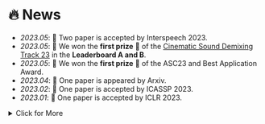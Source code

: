 # 🔥 News
- *2023.05*: 🧩 Two paper is accepted by Interspeech 2023.
- *2023.05*: 🎉 We won the **first prize** 🥇 of the [Cinematic Sound Demixing Track 23](https://www.aicrowd.com/challenges/sound-demixing-challenge-2023/problems/cinematic-sound-demixing-track-cdx-23/leaderboards) in the **Leaderboard A and B**.
- *2023.05*: 🎉 We won the **first prize** 🥇 of the ASC23 and Best Application Award.
- *2023.04*: 🎲 One paper is appeared by Arxiv.
- *2023.02*: 🧩 One paper is accepted by ICASSP 2023.
- *2023.01*: 🧩 One paper is accepted by ICLR 2023.

<details>
<summary markdown="span">Click for More</summary>
<ul>
<li> <i>2022.06</i>: 🧩 One paper is accepted by Neural Computation. </li>
<li> <i>2022.06</i>: 🎉 One paper is accepted by InterSpeech 2022.</li>
<li> <i>2022.06</i>: 🎲 One paper is appeared by Arxiv.</li>
<li> <i>2022.05</i>: 🧩 One paper to submit in Nature Machine Intelligence.</li>
<li> <i>2022.03</i>: 🎉 We won the first prize 🥇 of the Global College Student Supercomputer Challenge (ASC22)</li>
<li> <i>2022.03</i>: 🧩 One paper to submit in IEEE Transactions on Industrial Informatics.</li>
<li> <i>2022.03</i>: 🧩🧩 Two paper to submit in Interspeech 2022.</li>
<li> <i>2021.10</i>: 🎉 paper is accepted by NeurIPS 2021:
  <ul><li style="list-style:circle"> Speech Separation Using an Asynchronous Fully Recurrent Convolutional Neural Network, Xiaolin Hu$^*$, <b>Kai Li$^*$</b>, Weiyi Zhang, Yi Luo, Jean-Marie Lemercier, Timo Gerkmann. </li></ul> </li>
<li> <i>2021.05</i>: 🎉 We won the <b>5%</b> of the [Global College Student Supercomputer Challenge (ASC20-21)](http://www.asc-events.net/ASC20-21/Finals.php) </li>
<li> <i>2021.01</i>: 🎉 We won the <b>first prize</b> 🥇 of the [Global College Student Supercomputer Challenge (ASC20-21)](http://www.asc-events.net/ASC20-21/Finals.php) </li>
<li> <i>2020.06</i>: 🎉 <b>Outstanding Bachelor Thesis Award</b>, Qinghai University of Computer Science and Technology ! </li>
<li> <i>2020.06</i>: 🎉 <b>Outstanding Graduates</b>, Qinghai University of Computer Science and Technology ! </li>
<li> <i>2020.04</i>: 🧩 One paper is accepted by IET image processing:
  <ul><li style="list-style:circle"> A Survey of Single Image Super Resolution Reconstruction, <b>Kai Li</b>, Shenghao Yang, Runting Dong, Jianqiang Huang, Xiaoying Wang. </li></ul> </li>
<li> <i>2020.01</i>: 🏢 I am an algorithm intern at Moyin Technology <img src='http://dev.magic.moyincloud.com/static/img/logo.f062424.svg' style='width: 3.5em;'/> for speech dirazation and voiceprint recognition. </li>

<li> <i>2019.11</i>: 🧩 One paper is accepted by ISPA2019:
  <ul><li style="list-style:circle"> Single Image Super-resolution Reconstruction of Enhanced Loss Function with Multi-GPU Training, Jianqiang Huang$^*$, <b>Kai Li$^*$</b>, Xiaoying Wang. </li></ul> </li>
<li> <i>2019.11</i>: 🎉 We won the <b>first prize</b> 🥇 of the first "Ganqingning" Innovation and Entrepreneurship Competition ! </li>
<li> <i>2019.11</i>: 🎉 I won the <b>National Scholarship</b>, Ministry of Education, China ! </li>
<li> <i>2019.05</i>: 🎉 We won the <b>second prize</b> 🥈 in the Natural Academic Paper category of the National College Student Challenge Cup Qinghai Provincial Trial ! </li>
<li> <i>2019.05</i>: 🎉 We won the <b>first prize</b> 🥇 in the Qinghai Division of the 6th National Youth Science Innovation Experiment and Work Competition ! </li>
<li> <i>2019.05</i>: 🎉 One paper is accepted by ICDIP2019:
  <ul><li style="list-style:circle">  Single image super resolution based on generative adversarial networks, <b>Kai Li</b>, Liang Ye, Shenghao Yang, Jianqiang Huang, Xiaoying Wang.  </li></ul> </li>
<li> <i>2019.04</i>: 🧩 I won the <b>second prize</b> 🥈 at the provincial level in the Blue Bridge Cup Java Group A! </li>
<li> <i>2018.12</i>: 🎉 We won the <b>first prize</b> 🥇 of natural academic paper in the first "Principals Cup" Innovation and Entrepreneurship Competition in Qinghai Province ! </li>
</ul>
</details>